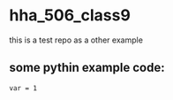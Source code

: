 # hha_506_class9
this is a test repo as a other example 


## some pythin example code:
```
var = 1
```


